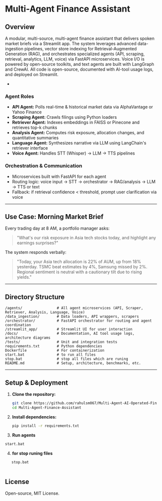  # Multi-Agent Finance Assistant

## Overview
A modular, multi-source, multi-agent finance assistant that delivers spoken market briefs via a Streamlit app. The system leverages advanced data-ingestion pipelines, vector store indexing for Retrieval-Augmented Generation (RAG), and orchestrates specialized agents (API, scraping, retrieval, analytics, LLM, voice) via FastAPI microservices. Voice I/O is powered by open-source toolkits, and text agents are built with LangGraph and CrewAI. All code is open-source, documented with AI-tool usage logs, and deployed on Streamlit.

-



### Agent Roles
- **API Agent:** Polls real-time & historical market data via AlphaVantage or Yahoo Finance
- **Scraping Agent:** Crawls filings using Python loaders
- **Retriever Agent:** Indexes embeddings in FAISS or Pinecone and retrieves top-k chunks
- **Analysis Agent:** Computes risk exposure, allocation changes, and quantitative summaries
- **Language Agent:** Synthesizes narrative via LLM using LangChain's retriever interface
- **Voice Agent:** Handles STT (Whisper) → LLM → TTS pipelines

### Orchestration & Communication
- Microservices built with FastAPI for each agent
- Routing logic: voice input → STT → orchestrator → RAG/analysis → LLM → TTS or text
- Fallback: if retrieval confidence < threshold, prompt user clarification via voice

---

## Use Case: Morning Market Brief
Every trading day at 8 AM, a portfolio manager asks:
> "What's our risk exposure in Asia tech stocks today, and highlight any earnings surprises?"

The system responds verbally:
> "Today, your Asia tech allocation is 22% of AUM, up from 18% yesterday. TSMC beat estimates by 4%, Samsung missed by 2%. Regional sentiment is neutral with a cautionary tilt due to rising yields."

---

## Directory Structure
```
/agents/                # All agent microservices (API, Scraper, Retriever, Analysis, Language, Voice)
/data_ingestion/        # Data loaders, API wrappers, scrapers
/orchestrator/          # FastAPI orchestrator for routing and agent coordination
/streamlit_app/         # Streamlit UI for user interaction
/docs/                  # Documentation, AI tool usage logs, architecture diagrams
/tests/                 # Unit and integration tests
requirements.txt        # Python dependencies
Dockerfile              # For containerization
start.bat               # to run all files
stop.bat                # stop all files which are runing
README.md               # Setup, architecture, benchmarks, etc.
```

---

## Setup & Deployment
1. **Clone the repository:**
   ```bash
   git clone https://github.com/rahulsm067/Multi-Agent-AI-Operated-Finance-Assistant.git
   cd Multi-Agent-Finance-Assistant
   ```
2. **Install dependencies:**
   ```bash
   pip install -r requirements.txt
   ```
3.  **Run agents**
   ```bash
   start.bat
 ```
4. **for stop runing files**
```bash
   stop.bat
   
   ```



## License
Open-source, MIT License.
